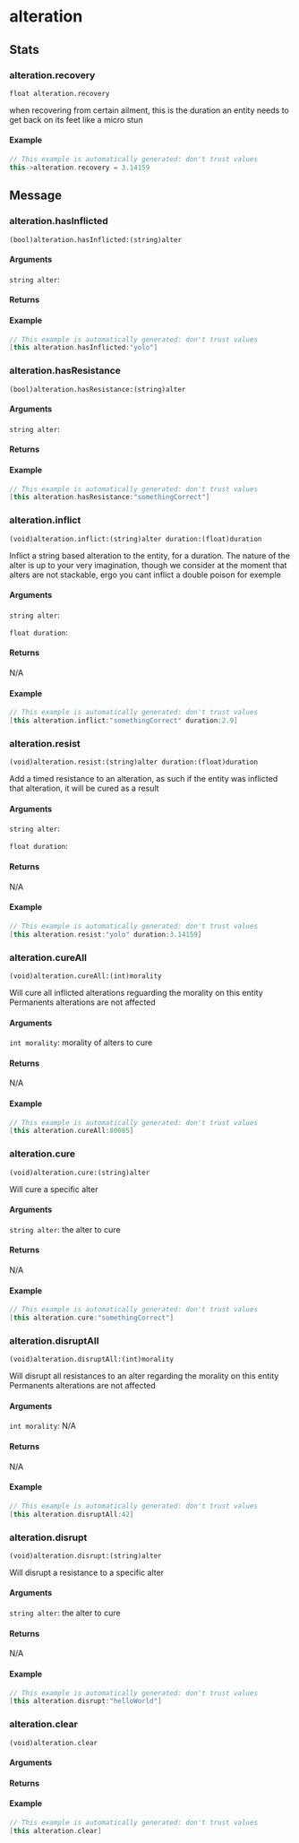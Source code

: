 # alteration
## Stats
### **alteration.recovery**
`float alteration.recovery`

when recovering from certain ailment, this is the duration an entity needs to get back on its feet
like a micro stun


#### Example
``` cpp
// This example is automatically generated: don't trust values
this->alteration.recovery = 3.14159
```
## Message
### **alteration.hasInflicted**
`(bool)alteration.hasInflicted:(string)alter `


#### Arguments
`string alter`: 

#### Returns



#### Example
``` cpp
// This example is automatically generated: don't trust values
[this alteration.hasInflicted:"yolo"]
```
### **alteration.hasResistance**
`(bool)alteration.hasResistance:(string)alter `


#### Arguments
`string alter`: 

#### Returns



#### Example
``` cpp
// This example is automatically generated: don't trust values
[this alteration.hasResistance:"somethingCorrect"]
```
### **alteration.inflict**
`(void)alteration.inflict:(string)alter duration:(float)duration `

Inflict a string based alteration to the entity, for a duration. The nature of the alter is
up to your very imagination, though we consider at the moment that alters are not stackable,
ergo you cant inflict a double poison for exemple
#### Arguments
`string alter`: 

`float duration`: 

#### Returns
N/A


#### Example
``` cpp
// This example is automatically generated: don't trust values
[this alteration.inflict:"somethingCorrect" duration:2.9]
```
### **alteration.resist**
`(void)alteration.resist:(string)alter duration:(float)duration `

Add a timed resistance to an alteration, as such if the entity was inflicted that alteration, 
it will be cured as a result
#### Arguments
`string alter`: 

`float duration`: 

#### Returns
N/A


#### Example
``` cpp
// This example is automatically generated: don't trust values
[this alteration.resist:"yolo" duration:3.14159]
```
### **alteration.cureAll**
`(void)alteration.cureAll:(int)morality `

Will cure all inflicted alterations reguarding the morality on this entity
Permanents alterations are not affected
#### Arguments
`int morality`: morality of alters to cure

#### Returns
N/A


#### Example
``` cpp
// This example is automatically generated: don't trust values
[this alteration.cureAll:80085]
```
### **alteration.cure**
`(void)alteration.cure:(string)alter `

Will cure a specific alter
#### Arguments
`string alter`: the alter to cure

#### Returns
N/A


#### Example
``` cpp
// This example is automatically generated: don't trust values
[this alteration.cure:"somethingCorrect"]
```
### **alteration.disruptAll**
`(void)alteration.disruptAll:(int)morality `

Will disrupt all resistances to an alter regarding the morality on this entity
Permanents alterations are not affected
#### Arguments
`int morality`: N/A

#### Returns
N/A


#### Example
``` cpp
// This example is automatically generated: don't trust values
[this alteration.disruptAll:42]
```
### **alteration.disrupt**
`(void)alteration.disrupt:(string)alter `

Will disrupt a resistance to a specific alter
#### Arguments
`string alter`: the alter to cure

#### Returns
N/A


#### Example
``` cpp
// This example is automatically generated: don't trust values
[this alteration.disrupt:"helloWorld"]
```
### **alteration.clear**
`(void)alteration.clear`


#### Arguments
#### Returns



#### Example
``` cpp
// This example is automatically generated: don't trust values
[this alteration.clear]
```


